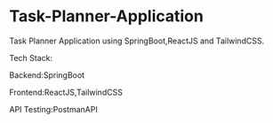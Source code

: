 # Task-Planner-Application
Task Planner Application using SpringBoot,ReactJS and TailwindCSS.

Tech Stack:

Backend:SpringBoot

Frontend:ReactJS,TailwindCSS

API Testing:PostmanAPI
